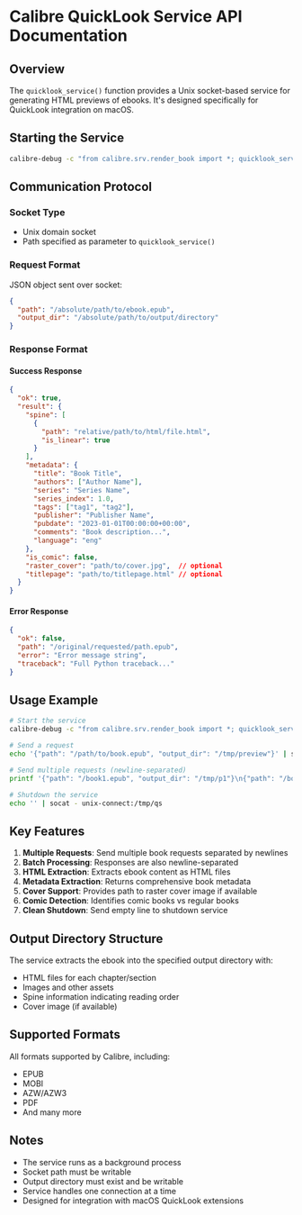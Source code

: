 # Calibre QuickLook Service API Documentation

## Overview
The `quicklook_service()` function provides a Unix socket-based service for generating HTML previews of ebooks. It's designed specifically for QuickLook integration on macOS.

## Starting the Service
```bash
calibre-debug -c "from calibre.srv.render_book import *; quicklook_service('/tmp/qs')"
```

## Communication Protocol

### Socket Type
- Unix domain socket
- Path specified as parameter to `quicklook_service()`

### Request Format
JSON object sent over socket:
```json
{
  "path": "/absolute/path/to/ebook.epub",
  "output_dir": "/absolute/path/to/output/directory"
}
```

### Response Format

#### Success Response
```json
{
  "ok": true,
  "result": {
    "spine": [
      {
        "path": "relative/path/to/html/file.html",
        "is_linear": true
      }
    ],
    "metadata": {
      "title": "Book Title",
      "authors": ["Author Name"],
      "series": "Series Name",
      "series_index": 1.0,
      "tags": ["tag1", "tag2"],
      "publisher": "Publisher Name",
      "pubdate": "2023-01-01T00:00:00+00:00",
      "comments": "Book description...",
      "language": "eng"
    },
    "is_comic": false,
    "raster_cover": "path/to/cover.jpg",  // optional
    "titlepage": "path/to/titlepage.html" // optional
  }
}
```

#### Error Response
```json
{
  "ok": false,
  "path": "/original/requested/path.epub",
  "error": "Error message string",
  "traceback": "Full Python traceback..."
}
```

## Usage Example
```bash
# Start the service
calibre-debug -c "from calibre.srv.render_book import *; quicklook_service('/tmp/qs')" &

# Send a request
echo '{"path": "/path/to/book.epub", "output_dir": "/tmp/preview"}' | socat - unix-connect:/tmp/qs

# Send multiple requests (newline-separated)
printf '{"path": "/book1.epub", "output_dir": "/tmp/p1"}\n{"path": "/book2.epub", "output_dir": "/tmp/p2"}' | socat - unix-connect:/tmp/qs

# Shutdown the service
echo '' | socat - unix-connect:/tmp/qs
```

## Key Features
1. **Multiple Requests**: Send multiple book requests separated by newlines
2. **Batch Processing**: Responses are also newline-separated
3. **HTML Extraction**: Extracts ebook content as HTML files
4. **Metadata Extraction**: Returns comprehensive book metadata
5. **Cover Support**: Provides path to raster cover image if available
6. **Comic Detection**: Identifies comic books vs regular books
7. **Clean Shutdown**: Send empty line to shutdown service

## Output Directory Structure
The service extracts the ebook into the specified output directory with:
- HTML files for each chapter/section
- Images and other assets
- Spine information indicating reading order
- Cover image (if available)

## Supported Formats
All formats supported by Calibre, including:
- EPUB
- MOBI
- AZW/AZW3
- PDF
- And many more

## Notes
- The service runs as a background process
- Socket path must be writable
- Output directory must exist and be writable
- Service handles one connection at a time
- Designed for integration with macOS QuickLook extensions